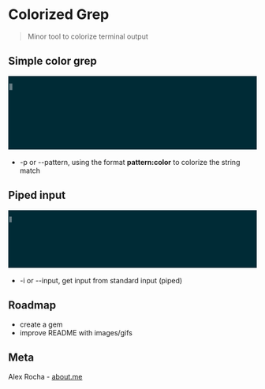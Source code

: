# Colorized Grep
> Minor tool to colorize terminal output

## Simple color grep

![demo](demo.gif)

* -p or --pattern, using the format **pattern:color** to colorize the string match

## Piped input

![demo-stdinput](demo-stdinput.gif)

* -i or --input, get input from standard input (piped)

## Roadmap

* create a gem
* improve README with images/gifs

## Meta

Alex Rocha - [about.me](http://about.me/alex.rochas)
